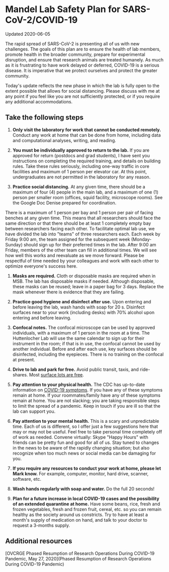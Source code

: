 # Mandel Lab Safety Plan for SARS-CoV-2/COVID-19

Updated 2020-06-05

The rapid spread of SARS-CoV-2 is presenting all of us with new challenges. The goals of this plan are to ensure the health of lab members, promote health in the broader community, prepare for experimental disruption, and ensure that research animals are treated humanely. As much as it is frustrating to have work delayed or deferred, COVID-19 is a serious disease. It is imperative that we protect ourselves and protect the greater community.

Today's update reflects the new phase in which the lab is fully open to the extent possible that allows for social distancing. Please discuss with me at any point if you feel like you are not sufficiently protected, or if you require any additional accommodations.

## Take the following steps

1. **Only visit the laboratory for work that cannot be conducted remotely.** Conduct any work at home that can be done from home, including data and computational analyses, writing, and reading.

1. **You must be individually approved to return to the lab.** If you are approved for return (postdocs and grad students), I have sent you instructions on completing the required training, and details on building rules. Take these rules seriously, including one-way traffic in core facilities and maximum of 1 person per elevator car. At this point, undergraduates are not permitted in the laboratory for any reason.

1. **Practice social distancing.** At any given time, there should be a maximum of four (4) people in the main lab, and a maximum of one (1) person per smaller room (offices, squid facility, microscope rooms). See the Google Doc Denise prepared for coordination.

There is a maximum of 1 person per bay and 1 person per pair of facing benches at any given time. This means that all researchers should face the same direction or that there should be at least 1 completely empty bay between researchers facing each other. To facilitate optimal lab use, we have divided the lab into "teams" of three researchers each. Each week by Friday 9:00 am, the team assigned for the subsequent week (Monday-Sunday) should sign up for their preferred times in the lab. After 9:00 am Friday, members of the other team can fill in additional times. We will see how well this works and reevaluate as we move forward. Please be respectful of time needed by your colleagues and work with each other to optimize everyone's success here.

1. **Masks are required.** Cloth or disposable masks are required when in MSB. The lab has disposable masks if needed. Although disposable, these masks can be reused; leave in a paper bag for 3 days. Replace the mask whenever there is evidence that they are failing.

1. **Practice good hygiene and disinfect after use.** Upon entering and before leaving the lab, wash hands with soap for 20 s. Disinfect surfaces near to your work (including desks) with 70% alcohol upon entering and before leaving.

1. **Confocal notes.** The confocal microscope can be used by approved individuals, with a maximum of 1 person in the room at a time. The Huttenlocher Lab will use the same calendar to sign up for their instrument in the room; if that is in use, the confocal cannot be used by another individual. Before and after each use, key surfaces should be disinfected, including the eyepieces. There is no training on the confocal at present.

1. **Drive to lab and park for free.** Avoid public transit, taxis, and ride-shares. Most [surface lots are free](https://transportation.wisc.edu/2020/03/12/operational-response-to-covid-19/).

1. **Pay attention to your physical health.** The CDC has up-to-date information on [COVID-19 symptoms](https://www.cdc.gov/coronavirus/2019-ncov/symptoms-testing/symptoms.html). If you have any of these symptoms remain at home. If your roommates/family have any of these symptoms remain at home. You are not slacking; you are taking responsible steps to limit the spread of a pandemic. Keep in touch if you are ill so that the lab can support you.

1. **Pay attention to your mental health.** This is a scary and unpredictable time. Each of us is different, so I offer just a few suggestions here that may or may not be useful. Feel free to take personal time completely off of work as needed. Convene virtually: Skype "Happy Hours" with friends can be pretty fun and good for all of us. Stay tuned to changes in the news to be aware of the rapidly changing situation; but also recognize when too much news or social media can be damaging for you.

1. **If you require any resources to conduct your work at home, please let Mark know.** For example, computer, monitor, hard drive, scanner, software, etc.

1. **Wash hands regularly with soap and water.** Do the full 20 seconds!

1. **Plan for a future increase in local COVID-19 cases and the possibility of an extended quarantine at home.** Have some beans, rice, fresh and frozen vegetables, fresh and frozen fruit, cereal, etc. so you can remain healthy as the society around us constricts. Try to have at least a month's supply of medication on hand, and talk to your doctor to request a 3-months supply.

## Additional resources

[OVCRGE Phased Resumption of Research Operations During COVID-19 Pandemic, May 27, 2020](Phased Resumption of Research Operations During COVID-19 Pandemic)

